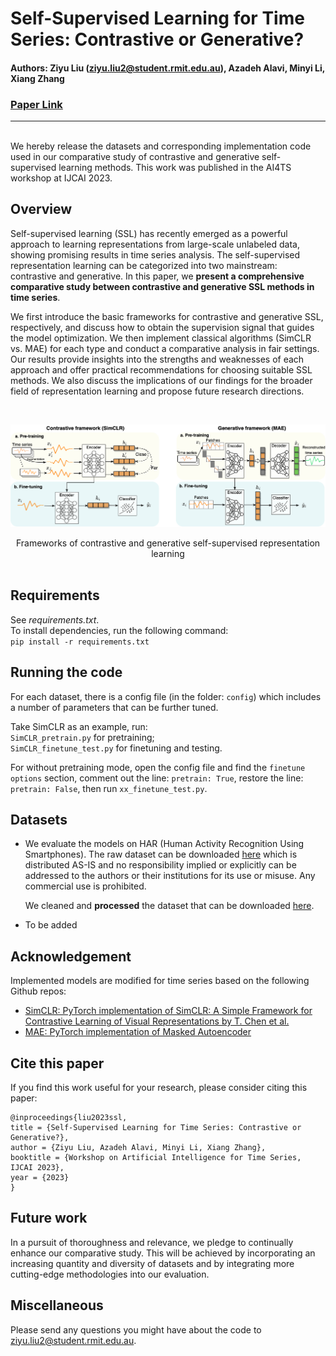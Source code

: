 # Self-Supervised Learning for Time Series: Contrastive or Generative?

#### Authors: Ziyu Liu (ziyu.liu2@student.rmit.edu.au), Azadeh Alavi, Minyi Li, Xiang Zhang  
### [Paper Link](https://github.com/AI4TS/AI4TS.github.io/blob/main/CameraReadys%201-22%202/5%5CCameraReady%5CIJCAI23_TSworkshop_Jun29.pdf)
---
<br/>
We hereby release the datasets and corresponding implementation code used in our comparative study of contrastive and generative self-supervised learning methods. This work was published in the AI4TS workshop at IJCAI 2023.


## Overview 
Self-supervised learning (SSL) has recently emerged as a powerful approach to learning representations from large-scale unlabeled data, showing promising results in time series analysis. The self-supervised representation learning can be categorized into two mainstream: contrastive and generative. In this paper, we  **present a comprehensive comparative study between contrastive and generative SSL methods in time series**.

We first introduce the basic frameworks for contrastive and generative SSL, respectively, and discuss how to obtain the supervision signal that guides the model optimization. We then implement classical algorithms (SimCLR vs. MAE) for each type and conduct a comparative analysis in fair settings. Our results provide insights into the strengths and weaknesses of each approach and offer practical recommendations for choosing suitable SSL methods. We also discuss the implications of our findings for the broader field of representation learning and propose future research directions.

<br/>

![](images/frameworks.png)
<center>Frameworks of contrastive and generative self-supervised representation learning</center>

<br/>

## Requirements
See *requirements.txt*.  
To install dependencies, run the following command:  
```pip install -r requirements.txt```

## Running the code
For each dataset, there is a config file (in the folder: `config`) which includes a number of parameters that can be further tuned.  

Take SimCLR as an example, run:  
 `SimCLR_pretrain.py`  for pretraining;  
 `SimCLR_finetune_test.py` for finetuning and testing.

For without pretraining mode, open the config file and find the `finetune options` section, comment out the line: ```pretrain: True```, restore the line: ```pretrain: False```, then run `xx_finetune_test.py`.


## Datasets
- We evaluate the models on HAR (Human Activity Recognition Using Smartphones). The raw dataset can be downloaded [here](https://archive.ics.uci.edu/ml/datasets/Human+Activity+Recognition+Using+Smartphones) which is distributed AS-IS and no responsibility implied or explicitly can be addressed to the authors or their institutions for its use or misuse. Any commercial use is prohibited.

  We cleaned and **processed** the dataset that can be downloaded [here](https://figshare.com/ndownloader/articles/19930244/versions/1).



- To be added

## Acknowledgement
Implemented models are modified for time series based on the following Github repos:
- [SimCLR: PyTorch implementation of SimCLR: A Simple Framework for Contrastive Learning of Visual Representations by T. Chen et al.](https://github.com/Spijkervet/SimCLR)
- [MAE: PyTorch implementation of Masked Autoencoder](https://github.com/IcarusWizard/MAE)


## Cite this paper
If you find this work useful for your research, please consider citing this paper:  

```
@inproceedings{liu2023ssl,
title = {Self-Supervised Learning for Time Series: Contrastive or Generative?},
author = {Ziyu Liu, Azadeh Alavi, Minyi Li, Xiang Zhang},
booktitle = {Workshop on Artificial Intelligence for Time Series, IJCAI 2023},
year = {2023}
}
```

## Future work
In a pursuit of thoroughness and relevance, we pledge to continually enhance our comparative study. This will be achieved by incorporating an increasing quantity and diversity of datasets and by integrating more cutting-edge methodologies into our evaluation.

## Miscellaneous
Please send any questions you might have about the code to ziyu.liu2@student.rmit.edu.au.
